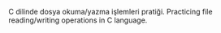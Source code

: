 C dilinde dosya okuma/yazma işlemleri pratiği.
Practicing file reading/writing operations in C language.
